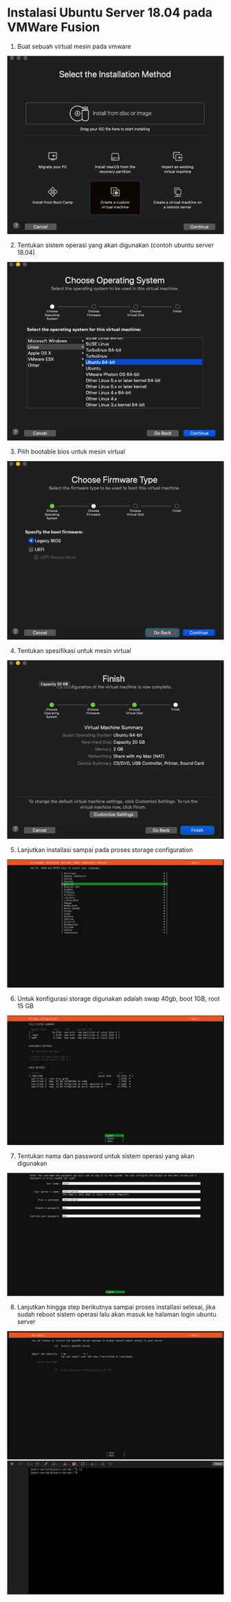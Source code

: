 # Instalasi Ubuntu Server 18.04 pada VMWare Fusion

1. Buat sebuah virtual mesin pada vmware

![1](../asset/01.png)

2. Tentukan sistem operasi yang akan digunakan (contoh ubuntu server 18.04)

![2](../asset/02.png)

3. Pilih bootable bios untuk mesin virtual

![3](../asset/03.png)

4. Tentukan spesifikasi untuk mesin virtual 

![4](../asset/04.png)

5. Lanjutkan installasi sampai pada proses storage configuration

![5](../asset/05.png)

6. Untuk  konfigurasi storage digunakan adalah swap 40gb, boot 1GB, root 15 GB

![6](../asset/06.png)


7. Tentukan nama dan password untuk sistem operasi yang akan digunakan 

![7](../asset/07.png)

8. Lanjutkan hingga step berikutnya sampai proses installasi selesai, jika sudah reboot sistem operasi lalu akan masuk ke halaman login ubuntu server

![8](../asset/08.png)
![9](../asset/09.png)
